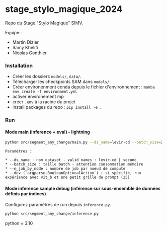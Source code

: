 # stage_stylo_magique_2024

Repo du Stage "Stylo Magique" SIMV.

Equipe : 
* Martin Dizier
* Samy Khelifi
* Nicolas Gonthier

### Installation

* Créer les dossiers `models/`, `data/`.
* Télécharger les checkpoints SAM dans `models/`
* Créer environenment conda depuis le fichier d'environnement : 
`mamba env create -f environment.yml`
* activer environement mp
* créer `.env` à la racine du projet
* install packages du repo : `pip install -e .`

### Run
#### Mode main (inference + eval) - lightning

```bash
python src/segment_any_change/main.py --ds_name=levir-cd --batch_size=2 --n_job_by_node=1 --dev
```
```
Paramètres : 

* --ds_name : nom dataset - valid names : levir-cd | second
* --batch_size : taille batch - attention consommation mémoire
* --n_job_by_node : nombre de job par noeud de compute
* --dev (`argparse.BooleanOptionalAction`) : si spécifié, run expérience avec vit_b et une petit grille de prompt (25)
```
#### Mode inference sample debug (inférence sur sous-ensemble de données définis par indices)

Configurez paramètres de run depuis `inference.py`.

```bash
python src/segment_any_change/inference.py 
```

python = 3.10
